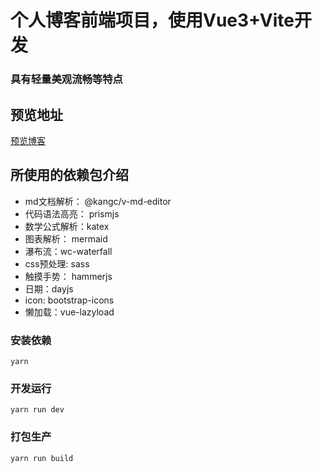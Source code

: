# 个人博客前端项目，使用Vue3+Vite开发
### 具有轻量美观流畅等特点

## 预览地址
[预览博客](https://leviqin.top/hom)

## 所使用的依赖包介绍
+ md文档解析： @kangc/v-md-editor
+ 代码语法高亮： prismjs
+ 数学公式解析：katex
+ 图表解析： mermaid
+ 瀑布流：wc-waterfall
+ css预处理: sass
+ 触摸手势： hammerjs
+ 日期：dayjs
+ icon: bootstrap-icons
+ 懒加载：vue-lazyload

### 安装依赖
```
yarn
```

### 开发运行
```
yarn run dev
```

### 打包生产
```
yarn run build
```
